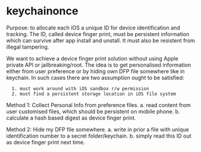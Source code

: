 # keychainonce

Purpose: to allocate each iOS a unique ID for device identification and tracking. The ID, called device finger print, must be persistent information which can survive after app install and unstall. It must also be resistent from illegal tampering.

We want to achieve a device finger print solution without using Apple private API or jailbreaking/root. The idea is to get personalised information either from user preference or by hiding own DFP file somewhere like in keychain. In such cases there are two assumption ought to be satisfied:

      1. must work around with iOS sandbox r/w permission
      2. must find a persistent storage location in iOS file system

Method 1:  Collect Personal Info from preference files.
                  a. read content from user customised files, which should be persistent on mobile phone.
                  b. calculate a hash based digest as device finger print.

Method 2:  Hide my DFP file somewhere.
                  a. write in prior a file with unique identification number to a secret folder/keychain.
                  b. simply read this ID out as device finger print next time.
                

